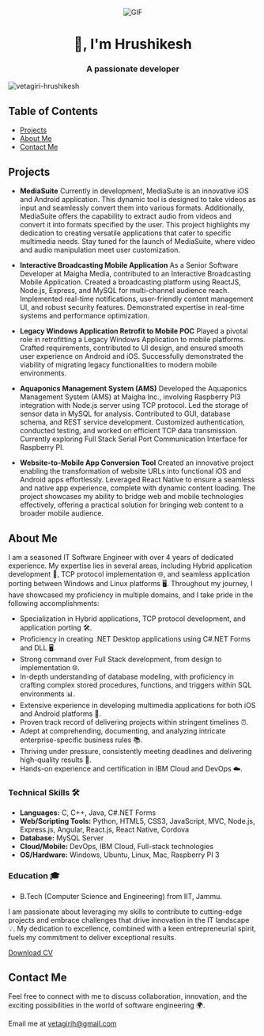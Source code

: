 <!-- Profile Header -->
<p align="center">
  <img align="center" alt="GIF" src="https://github.com/Vetagiri-Hrushikesh/Vetagiri-Hrushikesh/blob/main/Cover.gif?raw=true"/>
</p>
<h1 align="center">👋, I'm Hrushikesh</h1>
<h3 align="center">A passionate developer</h3>

<p align="left"> <img src="https://komarev.com/ghpvc/?username=vetagiri-hrushikesh&label=Profile%20views&color=0e75b6&style=flat" alt="vetagiri-hrushikesh" /> </p>

<!-- Table of Contents -->
## Table of Contents

- [Projects](#projects)
- [About Me](#about-me)
- [Contact Me](#contact-me)

<!-- Projects Section -->
## Projects

- **MediaSuite**
  Currently in development, MediaSuite is an innovative iOS and Android application. This dynamic tool is designed to take videos as input and seamlessly convert them into various formats. Additionally, MediaSuite offers the capability to extract audio from videos and convert it into formats specified by the user. This project highlights my dedication to creating versatile applications that cater to specific multimedia needs. Stay tuned for the launch of MediaSuite, where video and audio manipulation meet user customization.

- **Interactive Broadcasting Mobile Application**
  As a Senior Software Developer at Maigha Media, contributed to an Interactive Broadcasting Mobile Application. Created a broadcasting platform using ReactJS, Node.js, Express, and MySQL for multi-channel audience reach. Implemented real-time notifications, user-friendly content management UI, and robust security features. Demonstrated expertise in real-time systems and performance optimization.

- **Legacy Windows Application Retrofit to Mobile POC**
  Played a pivotal role in retrofitting a Legacy Windows Application to mobile platforms. Crafted requirements, contributed to UI design, and ensured smooth user experience on Android and iOS. Successfully demonstrated the viability of migrating legacy functionalities to modern mobile environments.

- **Aquaponics Management System (AMS)**
  Developed the Aquaponics Management System (AMS) at Maigha Inc., involving Raspberry PI3 integration with Node.js server using TCP protocol. Led the storage of sensor data in MySQL for analysis. Contributed to GUI, database schema, and REST service development. Customized authentication, conducted testing, and worked on efficient TCP data transmission. Currently exploring Full Stack Serial Port Communication Interface for Raspberry PI.

- **Website-to-Mobile App Conversion Tool**
  Created an innovative project enabling the transformation of website URLs into functional iOS and Android apps effortlessly. Leveraged React Native to ensure a seamless and native app experience, complete with dynamic content loading. The project showcases my ability to bridge web and mobile technologies effectively, offering a practical solution for bringing web content to a broader mobile audience.

<!-- About Me Section -->
## About Me

I am a seasoned IT Software Engineer with over 4 years of dedicated experience. My expertise lies in several areas, including Hybrid application development 📱, TCP protocol implementation 🌐, and seamless application porting between Windows and Linux platforms 🖥️. Throughout my journey, I have showcased my proficiency in multiple domains, and I take pride in the following accomplishments:

- Specialization in Hybrid applications, TCP protocol development, and application porting 🛠️.
- Proficiency in creating .NET Desktop applications using C#.NET Forms and DLL 🖥️.
- Strong command over Full Stack development, from design to implementation 🌐.
- In-depth understanding of database modeling, with proficiency in crafting complex stored procedures, functions, and triggers within SQL environments 📊.
- Extensive experience in developing multimedia applications for both iOS and Android platforms 📱.
- Proven track record of delivering projects within stringent timelines ⏰.
- Adept at comprehending, documenting, and analyzing intricate enterprise-specific business rules 📚.
- Thriving under pressure, consistently meeting deadlines and delivering high-quality results 🚀.
- Hands-on experience and certification in IBM Cloud and DevOps ☁️.

### Technical Skills 🛠️
- **Languages:** C, C++, Java, C#.NET Forms
- **Web/Scripting Tools:** Python, HTML5, CSS3, JavaScript, MVC, Node.js, Express.js, Angular, React.js, React Native, Cordova
- **Database:** MySQL Server
- **Cloud/Mobile:** DevOps, IBM Cloud, Full-stack technologies
- **OS/Hardware:** Windows, Ubuntu, Linux, Mac, Raspberry PI 3

### Education 🎓
- B.Tech (Computer Science and Engineering) from IIT, Jammu.

I am passionate about leveraging my skills to contribute to cutting-edge projects and embrace challenges that drive innovation in the IT landscape 💡. My dedication to excellence, combined with a keen entrepreneurial spirit, fuels my commitment to deliver exceptional results.

[Download CV](Resume.pdf)

<!-- Contact Me Section -->
## Contact Me

Feel free to connect with me to discuss collaboration, innovation, and the exciting possibilities in the world of software engineering 🌍.

Email me at [vetagirih@gmail.com](mailto:vetagirih@gmail.com)

